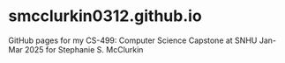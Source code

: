 # smcclurkin0312.github.io
GitHub pages for my CS-499: Computer Science Capstone at SNHU Jan-Mar 2025 for Stephanie S. McClurkin
